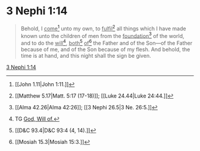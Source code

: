 # 3 Nephi 1:14

> Behold, I <u>come</u>[^a] unto my own, to <u>fulfil</u>[^b] all things which I have made known unto the children of men from the <u>foundation</u>[^c] of the world, and to do the <u>will</u>[^d], <u>both</u>[^e] <u>of</u>[^f] the Father and of the Son—of the Father because of me, and of the Son because of my flesh. And behold, the time is at hand, and this night shall the sign be given.

[3 Nephi 1:14](https://www.churchofjesuschrist.org/study/scriptures/bofm/3-ne/1?lang=eng&id=p14#p14)


[^a]: [[John 1.11|John 1:11.]]
[^b]: [[Matthew 5.17|Matt. 5:17 (17-18)]]; [[Luke 24.44|Luke 24:44.]]
[^c]: [[Alma 42.26|Alma 42:26]]; [[3 Nephi 26.5|3 Ne. 26:5.]]
[^d]: TG [God, Will of.](https://www.churchofjesuschrist.org/study/scriptures/tg/god-will-of?lang=eng)
[^e]: [[D&C 93.4|D&C 93:4 (4, 14).]]
[^f]: [[Mosiah 15.3|Mosiah 15:3.]]
